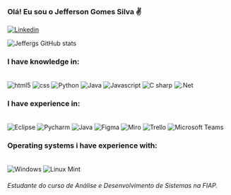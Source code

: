 ### Olá! Eu sou o Jefferson Gomes Silva ✌️

[![Linkedin](https://img.shields.io/badge/LinkedIn-0077B5?style=for-the-badge&logo=linkedin&logoColor=white)](www.linkedin.com/in/jefferson-g-silva)


![Jeffergs GitHub stats](https://github-readme-stats.vercel.app/api?username=Jeffergs&show_icons=true&theme=algolia)

### I have knowledge in:
<div style="display: inline_block"><br/>
<img align="center" alt="html5" src ="https://img.shields.io/badge/HTML5-E34F26?style=for-the-badge&logo=html5&logoColor=white" /> 
<img align="center" alt="css" src ="https://img.shields.io/badge/CSS3-1572B6?style=for-the-badge&logo=css3&logoColor=white" />
<img align="center" alt="Python" src ="https://img.shields.io/badge/Python-14354C?style=for-the-badge&logo=python&logoColor=white" />
<img align="center" alt="Java" src ="https://img.shields.io/badge/Java-ED8B00?style=for-the-badge&logo=openjdk&logoColor=white" />
<img align="center" alt="Javascript" src = https://img.shields.io/badge/JavaScript-F7DF1E?style=for-the-badge&logo=javascript&logoColor=black />
<img align="center" alt="C sharp" src = https://img.shields.io/badge/C%23-239120?style=for-the-badge&logo=c-sharp&logoColor=white />
<img align="center" alt=".Net" src = 	https://img.shields.io/badge/.NET-5C2D91?style=for-the-badge&logo=.net&logoColor=white />
</div>


### I have experience in:
<div style="display: inline_block"><br/>
<img align="center" alt="Eclipse" src ="https://img.shields.io/badge/Eclipse-2C2255?style=for-the-badge&logo=eclipse&logoColor=white" />
<img align="center" alt="Pycharm" src ="https://img.shields.io/badge/PyCharm-000000.svg?&style=for-the-badge&logo=PyCharm&logoColor=white" />
<img align="center" alt="Java" src ="https://img.shields.io/badge/Visual_Studio_Code-0078D4?style=for-the-badge&logo=visual%20studio%20code&logoColor=white" />
<img align="center" alt="Figma" src = "https://img.shields.io/badge/Figma-F24E1E?style=for-the-badge&logo=figma&logoColor=white" />
<img align="center" alt="Miro" src = "https://img.shields.io/badge/Miro-050038?style=for-the-badge&logo=Miro&logoColor=white" />
<img align="center" alt="Trello" src = "https://img.shields.io/badge/Trello-0052CC?style=for-the-badge&logo=trello&logoColor=white" />
<img align="center" alt="Microsoft Teams" src = "https://img.shields.io/badge/Microsoft_Teams-6264A7?style=for-the-badge&logo=microsoft-teams&logoColor=white" />
</div>


### Operating systems i have experience with:
<div style="display: inline_block"><br/>
<img align="center" alt="Windows" src = "https://img.shields.io/badge/Windows-0078D6?style=for-the-badge&logo=windows&logoColor=white" />
<img align="center" alt="Linux Mint" src = "https://img.shields.io/badge/Linux_Mint-87CF3E?style=for-the-badge&logo=linux-mint&logoColor=white" />
</div>


###### Estudante do curso de Análise e Desenvolvimento de Sistemas na FIAP.
